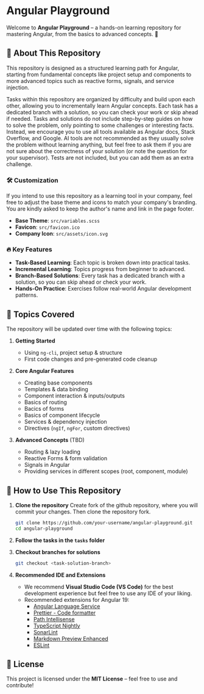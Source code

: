 # Angular Playground

Welcome to **Angular Playground** – a hands-on learning repository for mastering Angular, from the basics to advanced concepts. 🚀

## 📌 About This Repository

This repository is designed as a structured learning path for Angular, starting from fundamental concepts like project setup and components to more advanced topics such as reactive forms, signals, and service injection.

Tasks within this repository are organized by difficulty and build upon each other, allowing you to
incrementally learn Angular concepts. Each task has a dedicated branch with a solution, so you can check your
work or skip ahead if needed. Tasks and solutions do not include step-by-step guides on how to solve the problem,
only pointing to some challenges or interesting facts. Instead, we encourage you to use all tools available as
Angular docs, Stack Overflow, and Google. AI tools are not recommended as they usually solve the problem without
learning anything, but feel free to ask them if you are not sure about the correctness of your solution (or note
the question for your supervisor). Tests are not included,
but you can add them as an extra challenge.

### 🛠️ Customization

If you intend to use this repository as a learning tool in your company, feel free to adjust the base theme and icons to match your company's branding. You are kindly asked to keep the author's name and link in the page footer.

- **Base Theme**: `src/variables.scss`
- **Favicon**: `src/favicon.ico`
- **Company Icon**: `src/assets/icon.svg`

### 🔥 Key Features

- **Task-Based Learning**: Each topic is broken down into practical tasks.
- **Incremental Learning**: Topics progress from beginner to advanced.
- **Branch-Based Solutions**: Every task has a dedicated branch with a solution, so you can skip ahead or check your work.
- **Hands-On Practice**: Exercises follow real-world Angular development patterns.

## 📖 Topics Covered

The repository will be updated over time with the following topics:

1. **Getting Started**
   - Using `ng-cli`, project setup & structure
   - First code changes and pre-generated code cleanup

2. **Core Angular Features**
   - Creating base components
   - Templates & data binding
   - Component interaction & inputs/outputs
   - Basics of routing
   - Bacics of forms
   - Basics of component lifecycle
   - Services & dependency injection
   - Directives (`ngIf`, `ngFor`, custom directives)

3. **Advanced Concepts** (TBD)
   - Routing & lazy loading
   - Reactive Forms & form validation
   - Signals in Angular
   - Providing services in different scopes (root, component, module)

## 🚀 How to Use This Repository
1. **Clone the repository**
   Create fork of the github repository, where you will commit your changes. Then clone the repository fork.
   
   ```sh
   git clone https://github.com/your-username/angular-playground.git
   cd angular-playground
   ```
2. **Follow the tasks in the `tasks` folder**
3. **Checkout branches for solutions**
   ```sh
   git checkout <task-solution-branch>
   ```
4. **Recommended IDE and Extensions**
   - We recommend **Visual Studio Code (VS Code)** for the best development experience but feel free to use any IDE of your liking.
   - Recommended extensions for Angular 19:
     - [Angular Language Service](https://marketplace.visualstudio.com/items?itemName=Angular.ng-template)
     - [Prettier - Code formatter](https://marketplace.visualstudio.com/items?itemName=esbenp.prettier-vscode)
     - [Path Intellisense](https://marketplace.visualstudio.com/items?itemName=christian-kohler.path-intellisense)
     - [TypeScript Nightly](https://marketplace.visualstudio.com/items?itemName=ms-vscode.vscode-typescript-next)
     - [SonarLint](https://marketplace.visualstudio.com/items?itemName=SonarSource.sonarlint-vscode)
     - [Markdown Preview Enhanced](https://marketplace.visualstudio.com/items?itemName=shd101wyy.markdown-preview-enhanced)
     - [ESLint](https://marketplace.visualstudio.com/items?itemName=dbaeumer.vscode-eslint)

## 📜 License

This project is licensed under the **MIT License** – feel free to use and contribute!
